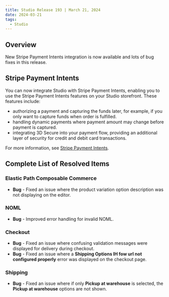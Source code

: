 ```yaml
---
title: Studio Release 193 | March 21, 2024
date: 2024-03-21
tags:
  - Studio
---
```


## Overview

New Stripe Payment Intents integration is now available and lots of bug fixes in this release.

## Stripe Payment Intents

You can now integrate Studio with Stripe Payment Intents, enabling you to use the Stripe Payment Intents features on your Studio storefront. These features include:

- authorizing a payment and capturing the funds later, for example, if you only want to capture funds when order is fulfilled.
- handling dynamic payments where payment amount may change before payment is captured.
- integrating 3D Secure into your payment flow, providing an additional layer of security for credit and debit card transactions.

For more information, see [Stripe Payment Intents](/docs/studio/Integrations/stripe-payment-intents).

## Complete List of Resolved Items

### Elastic Path Composable Commerce

* **Bug** - Fixed an issue where the product variation option description was not displaying on the editor.

### NOML 

* **Bug** - Improved error handling for invalid NOML.

### Checkout

* **Bug** - Fixed an issue where confusing validation messages were displayed for delivery during checkout.
* **Bug** - Fixed an issue where a **Shipping Options IH fow url not configured properly** error was displayed on the checkout page.


### Shipping

* **Bug** - Fixed an issue where if only **Pickup at warehouse** is selected, the **Pickup at warehouse** options are not shown.

